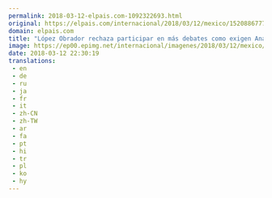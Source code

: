 ```yaml
---
permalink: 2018-03-12-elpais.com-1092322693.html
original: https://elpais.com/internacional/2018/03/12/mexico/1520886777_914354.html#?ref=rss&format=simple&link=link
domain: elpais.com
title: "López Obrador rechaza participar en más debates como exigen Anaya y Meade"
image: https://ep00.epimg.net/internacional/imagenes/2018/03/12/mexico/1520886777_914354_1520887053_rrss_normal.jpg
date: 2018-03-12 22:30:19
translations: 
 - en
 - de
 - ru
 - ja
 - fr
 - it
 - zh-CN
 - zh-TW
 - ar
 - fa
 - pt
 - hi
 - tr
 - pl
 - ko
 - hy
---
```



